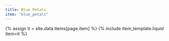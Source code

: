 ```yaml
---
title: Blue Petals
item: "blue_petals"
---
```


{% assign it = site.data.items[page.item] %}
{% include item_template.liquid item=it %}

